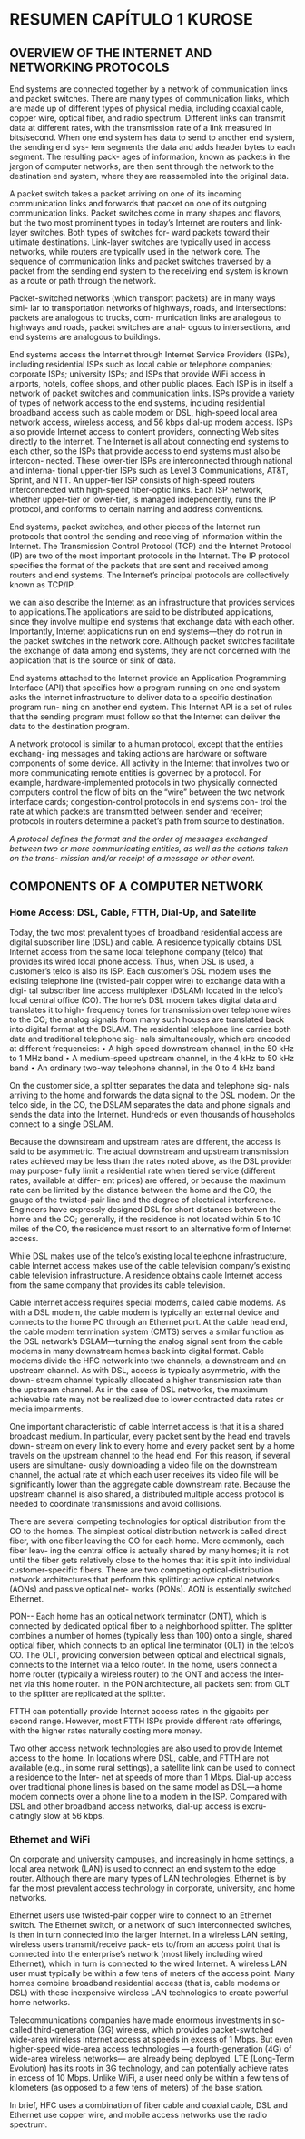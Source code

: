 # RESUMEN CAPÍTULO 1 KUROSE

## OVERVIEW OF THE INTERNET AND NETWORKING PROTOCOLS
End systems are connected together by a network of communication links and packet switches.
There are many types of communication links, which are made up of different types of physical media, including coaxial
cable, copper wire, optical fiber, and radio spectrum. Different links can transmit
data at different rates, with the transmission rate of a link measured in bits/second.
When one end system has data to send to another end system, the sending end sys-
tem segments the data and adds header bytes to each segment. The resulting pack-
ages of information, known as packets in the jargon of computer networks, are then
sent through the network to the destination end system, where they are reassembled
into the original data.

A packet switch takes a packet arriving on one of its incoming communication
links and forwards that packet on one of its outgoing communication links. Packet
switches come in many shapes and flavors, but the two most prominent types in
today’s Internet are routers and link-layer switches. Both types of switches for-
ward packets toward their ultimate destinations. Link-layer switches are typically
used in access networks, while routers are typically used in the network core. The
sequence of communication links and packet switches traversed by a packet from
the sending end system to the receiving end system is known as a route or path
through the network.

Packet-switched networks (which transport packets) are in many ways simi-
lar to transportation networks of highways, roads, and intersections: packets are analogous to trucks, com-
munication links are analogous to highways and roads, packet switches are anal-
ogous to intersections, and end systems are analogous to buildings.

End systems access the Internet through Internet Service Providers (ISPs),
including residential ISPs such as local cable or telephone companies; corporate
ISPs; university ISPs; and ISPs that provide WiFi access in airports, hotels, coffee
shops, and other public places. Each ISP is in itself a network of packet switches
and communication links. ISPs provide a variety of types of network access to the
end systems, including residential broadband access such as cable modem or DSL,
high-speed local area network access, wireless access, and 56 kbps dial-up modem
access. ISPs also provide Internet access to content providers, connecting Web
sites directly to the Internet. The Internet is all about connecting end systems to
each other, so the ISPs that provide access to end systems must also be intercon-
nected. These lower-tier ISPs are interconnected through national and interna-
tional upper-tier ISPs such as Level 3 Communications, AT&T, Sprint, and NTT.
An upper-tier ISP consists of high-speed routers interconnected with high-speed
fiber-optic links. Each ISP network, whether upper-tier or lower-tier, is managed
independently, runs the IP protocol, and conforms to certain naming
and address conventions.

End systems, packet switches, and other pieces of the Internet run protocols
that control the sending and receiving of information within the Internet. The
Transmission Control Protocol (TCP) and the Internet Protocol (IP) are two of
the most important protocols in the Internet. The IP protocol specifies the format of
the packets that are sent and received among routers and end systems. The Internet’s
principal protocols are collectively known as TCP/IP.

we can also describe the Internet as
an infrastructure that provides services to applications.The
applications are said to be distributed applications, since they involve multiple
end systems that exchange data with each other. Importantly, Internet applications
run on end systems—they do not run in the packet switches in the network core.
Although packet switches facilitate the exchange of data among end systems, they
are not concerned with the application that is the source or sink of data.

End systems attached to the Internet provide an Application Programming
Interface (API) that specifies how a program running on one end system asks
the Internet infrastructure to deliver data to a specific destination program run-
ning on another end system. This Internet API is a set of rules that the sending
program must follow so that the Internet can deliver the data to the destination
program.

A network protocol is similar to a human protocol, except that the entities exchang-
ing messages and taking actions are hardware or software components of some
device. All activity in the Internet that involves two or more communicating remote
entities is governed by a protocol. For example, hardware-implemented protocols in
two physically connected computers control the flow of bits on the “wire” between
the two network interface cards; congestion-control protocols in end systems con-
trol the rate at which packets are transmitted between sender and receiver; protocols
in routers determine a packet’s path from source to destination.

*A protocol defines the format and the order of messages exchanged between
two or more communicating entities, as well as the actions taken on the trans-
mission and/or receipt of a message or other event.*

## COMPONENTS OF A COMPUTER NETWORK

### Home Access: DSL, Cable, FTTH, Dial-Up, and Satellite

Today, the two most prevalent types of broadband residential access are digital
subscriber line (DSL) and cable. A residence typically obtains DSL Internet access
from the same local telephone company (telco) that provides its wired local phone
access. Thus, when DSL is used, a customer’s telco is also its ISP. Each customer’s
DSL modem uses the existing telephone line (twisted-pair copper wire) to exchange data with a digi-
tal subscriber line access multiplexer (DSLAM) located in the telco’s local central
office (CO). The home’s DSL modem takes digital data and translates it to high-
frequency tones for transmission over telephone wires to the CO; the analog signals
from many such houses are translated back into digital format at the DSLAM.
The residential telephone line carries both data and traditional telephone sig-
nals simultaneously, which are encoded at different frequencies:
• A high-speed downstream channel, in the 50 kHz to 1 MHz band
• A medium-speed upstream channel, in the 4 kHz to 50 kHz band
• An ordinary two-way telephone channel, in the 0 to 4 kHz band

On the customer side, a splitter separates the data and telephone sig-
nals arriving to the home and forwards the data signal to the DSL modem. On the
telco side, in the CO, the DSLAM separates the data and phone signals and sends
the data into the Internet. Hundreds or even thousands of households connect to a
single DSLAM.

Because the downstream and upstream rates are different, the access is
said to be asymmetric. The actual downstream and upstream transmission rates
achieved may be less than the rates noted above, as the DSL provider may purpose-
fully limit a residential rate when tiered service (different rates, available at differ-
ent prices) are offered, or because the maximum rate can be limited by the distance
between the home and the CO, the gauge of the twisted-pair line and the degree of
electrical interference. Engineers have expressly designed DSL for short distances
between the home and the CO; generally, if the residence is not located within 5 to 10
miles of the CO, the residence must resort to an alternative form of Internet access.

While DSL makes use of the telco’s existing local telephone infrastructure,
cable Internet access makes use of the cable television company’s existing cable
television infrastructure. A residence obtains cable Internet access from the same
company that provides its cable television.

Cable internet access requires special modems, called cable modems. As with a
DSL modem, the cable modem is typically an external device and connects to the
home PC through an Ethernet port. At the cable head end, the cable modem termination system (CMTS)
serves a similar function as the DSL network’s DSLAM—turning the analog signal
sent from the cable modems in many downstream homes back into digital format.
Cable modems divide the HFC network into two channels, a downstream and an
upstream channel. As with DSL, access is typically asymmetric, with the down-
stream channel typically allocated a higher transmission rate than the upstream
channel. As in the case of DSL networks, the maximum
achievable rate may not be realized due to lower contracted data rates or media
impairments.

One important characteristic of cable Internet access is that it is a shared
broadcast medium. In particular, every packet sent by the head end travels down-
stream on every link to every home and every packet sent by a home travels on the
upstream channel to the head end. For this reason, if several users are simultane-
ously downloading a video file on the downstream channel, the actual rate at which
each user receives its video file will be significantly lower than the aggregate cable
downstream rate. Because the upstream channel is also shared, a distributed
multiple access protocol is needed to coordinate transmissions and avoid collisions.

There are several competing technologies for optical distribution from the
CO to the homes. The simplest optical distribution network is called direct fiber,
with one fiber leaving the CO for each home. More commonly, each fiber leav-
ing the central office is actually shared by many homes; it is not until the fiber
gets relatively close to the homes that it is split into individual customer-specific
fibers. There are two competing optical-distribution network architectures that
perform this splitting: active optical networks (AONs) and passive optical net-
works (PONs). AON is essentially switched Ethernet.

PON-- Each home has an optical network terminator (ONT), which is connected by dedicated optical
fiber to a neighborhood splitter. The splitter combines a number of homes (typically
less than 100) onto a single, shared optical fiber, which connects to an optical line
terminator (OLT) in the telco’s CO. The OLT, providing conversion between optical
and electrical signals, connects to the Internet via a telco router. In the home, users
connect a home router (typically a wireless router) to the ONT and access the Inter-
net via this home router. In the PON architecture, all packets sent from OLT to the
splitter are replicated at the splitter.

FTTH can potentially provide Internet access rates in the gigabits per second
range. However, most FTTH ISPs provide different rate offerings, with the higher
rates naturally costing more money.

Two other access network technologies are also used to provide Internet access
to the home. In locations where DSL, cable, and FTTH are not available (e.g., in
some rural settings), a satellite link can be used to connect a residence to the Inter-
net at speeds of more than 1 Mbps. Dial-up access over traditional phone lines is based on the same
model as DSL—a home modem connects over a phone line to a modem in the ISP.
Compared with DSL and other broadband access networks, dial-up access is excru-
ciatingly slow at 56 kbps.

### Ethernet and WiFi

On corporate and university campuses, and increasingly in home settings, a local area
network (LAN) is used to connect an end system to the edge router. Although there
are many types of LAN technologies, Ethernet is by far the most prevalent access
technology in corporate, university, and home networks.

Ethernet users use twisted-pair copper wire to connect to an Ethernet switch.
The Ethernet switch, or a network of such interconnected switches, is then
in turn connected into the larger Internet.
In a wireless LAN setting, wireless users transmit/receive pack-
ets to/from an access point that is connected into the enterprise’s network (most
likely including wired Ethernet), which in turn is connected to the wired Internet. A
wireless LAN user must typically be within a few tens of meters of the access point.
Many homes combine broadband residential access
(that is, cable modems or DSL) with these inexpensive wireless LAN technologies to
create powerful home networks.

Telecommunications companies have made enormous investments in so-called
third-generation (3G) wireless, which provides packet-switched wide-area wireless
Internet access at speeds in excess of 1 Mbps. But even higher-speed wide-area
access technologies —a fourth-generation (4G) of wide-area wireless networks— are
already being deployed. LTE (Long-Term Evolution) has its roots in 3G technology, and can potentially
achieve rates in excess of 10 Mbps. Unlike WiFi, a user need only be within a few tens of kilometers (as
opposed to a few tens of meters) of the base station.

In brief, HFC uses a combination of fiber cable and coaxial cable, DSL and Ethernet use
copper wire, and mobile access networks use the radio spectrum.



















#
